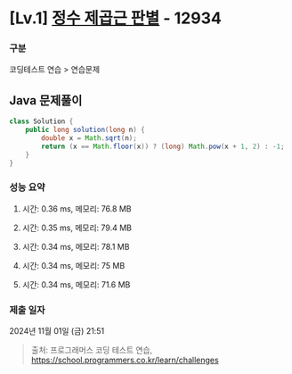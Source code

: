 # [Lv.1] [정수 제곱근 판별](https://school.programmers.co.kr/learn/courses/30/lessons/12934?language=java) - 12934 

### 구분

코딩테스트 연습 > 연습문제

## Java 문제풀이

```java
class Solution {
    public long solution(long n) {
        double x = Math.sqrt(n);
        return (x == Math.floor(x)) ? (long) Math.pow(x + 1, 2) : -1;
    }
}
```

### 성능 요약

1. 시간: 0.36 ms, 메모리: 76.8 MB

2. 시간: 0.35 ms, 메모리: 79.4 MB
3. 시간: 0.34 ms, 메모리: 78.1 MB
4. 시간: 0.34 ms, 메모리: 75 MB
5. 시간: 0.34 ms, 메모리: 71.6 MB

### 제출 일자

2024년 11월 01일 (금) 21:51

> 출처: 프로그래머스 코딩 테스트 연습, https://school.programmers.co.kr/learn/challenges
